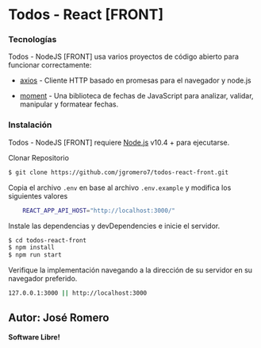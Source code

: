 # Todos - React [FRONT]

### Tecnologías
Todos - NodeJS [FRONT] usa varios proyectos de código abierto para funcionar correctamente:

* [axios](https://www.npmjs.com/package/axios/) - Cliente HTTP basado en promesas para el navegador y node.js

* [moment](https://momentjs.com/) - Una biblioteca de fechas de JavaScript para analizar, validar, manipular y formatear fechas.

### Instalación

Todos - NodeJS [FRONT] requiere [Node.js](https://nodejs.org/) v10.4 + para ejecutarse.

Clonar Repositorio
```sh
$ git clone https://github.com/jgromero7/todos-react-front.git
```

Copia el archivo `.env` en base al archivo `.env.example` y modifica los siguientes valores
```sh
    REACT_APP_API_HOST="http://localhost:3000/"
```

Instale las dependencias y devDependencies e inicie el servidor.
```sh
$ cd todos-react-front
$ npm install 
$ npm run start
```

Verifique la implementación navegando a la dirección de su servidor en su navegador preferido.
```sh
127.0.0.1:3000 || http://localhost:3000
```

Autor: José Romero
----
**Software Libre!**